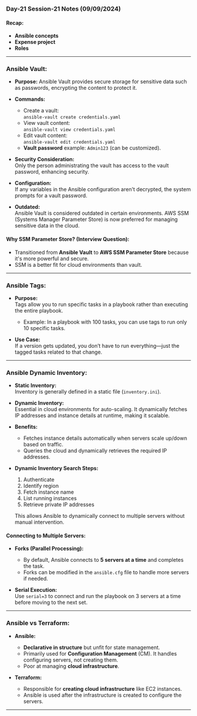 ### Day-21 Session-21 Notes (09/09/2024)

#### Recap:
- **Ansible concepts**  
- **Expense project**  
- **Roles**  

---

### **Ansible Vault:**
- **Purpose:** Ansible Vault provides secure storage for sensitive data such as passwords, encrypting the content to protect it.
- **Commands:**
  - Create a vault:  
    `ansible-vault create credentials.yaml`
  - View vault content:  
    `ansible-vault view credentials.yaml`
  - Edit vault content:  
    `ansible-vault edit credentials.yaml`
  - **Vault password** example: `Admin123` (can be customized).
  
- **Security Consideration:**  
  Only the person administrating the vault has access to the vault password, enhancing security.

- **Configuration:**  
  If any variables in the Ansible configuration aren't decrypted, the system prompts for a vault password.
  
- **Outdated:**  
  Ansible Vault is considered outdated in certain environments. AWS SSM (Systems Manager Parameter Store) is now preferred for managing sensitive data in the cloud.

#### **Why SSM Parameter Store? (Interview Question):**
- Transitioned from **Ansible Vault** to **AWS SSM Parameter Store** because it's more powerful and secure.
- SSM is a better fit for cloud environments than vault.

---

### **Ansible Tags:**
- **Purpose:**  
  Tags allow you to run specific tasks in a playbook rather than executing the entire playbook.
  - Example: In a playbook with 100 tasks, you can use tags to run only 10 specific tasks.
  
- **Use Case:**  
  If a version gets updated, you don’t have to run everything—just the tagged tasks related to that change.

---

### **Ansible Dynamic Inventory:**
- **Static Inventory:**  
  Inventory is generally defined in a static file (`inventory.ini`).

- **Dynamic Inventory:**  
  Essential in cloud environments for auto-scaling. It dynamically fetches IP addresses and instance details at runtime, making it scalable.
  
- **Benefits:**
  - Fetches instance details automatically when servers scale up/down based on traffic.
  - Queries the cloud and dynamically retrieves the required IP addresses.

- **Dynamic Inventory Search Steps:**
  1. Authenticate  
  2. Identify region  
  3. Fetch instance name  
  4. List running instances  
  5. Retrieve private IP addresses
  
  This allows Ansible to dynamically connect to multiple servers without manual intervention.

#### **Connecting to Multiple Servers:**
- **Forks (Parallel Processing):**  
  - By default, Ansible connects to **5 servers at a time** and completes the task.
  - Forks can be modified in the `ansible.cfg` file to handle more servers if needed.

- **Serial Execution:**  
  Use `serial=3` to connect and run the playbook on 3 servers at a time before moving to the next set.

---

### **Ansible vs Terraform:**
- **Ansible:**  
  - **Declarative in structure** but unfit for state management.
  - Primarily used for **Configuration Management** (CM). It handles configuring servers, not creating them.
  - Poor at managing **cloud infrastructure**.

- **Terraform:**  
  - Responsible for **creating cloud infrastructure** like EC2 instances.
  - Ansible is used after the infrastructure is created to configure the servers.

---

